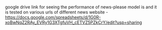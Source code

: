 google drive link for seeing the performance of news-please model is and it is tested on  various urls of different news website -https://docs.google.com/spreadsheets/d/1G0R-xoBwNqZ2RAy_EVRy1G3XTgfuVH_cETVZ5PZkCrY/edit?usp=sharing
